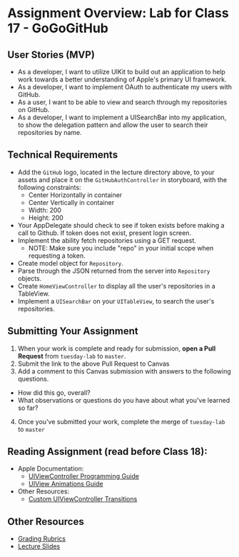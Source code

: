 # Assignment Overview: Lab for Class 17 - GoGoGitHub  

## User Stories (MVP)  
 - As a developer, I want to utilize UIKit to build out an application to help work towards a better understanding of Apple's primary UI framework.  
 - As a developer, I want to implement OAuth to authenticate my users with GitHub.  
 - As a user, I want to be able to view and search through my repositories on GitHub.  
 - As a developer, I want to implement a UISearchBar into my application, to show the delegation pattern and allow the user to search their repositories by name.  

## Technical Requirements  
* Add the	`GitHub` logo, located in the lecture directory above, to your assets and place it on the `GitHubAuthController` in storyboard, with the following constraints:  
	* Center Horizontally in container
	* Center Vertically in container
	* Width: 200
	* Height: 200
* Your AppDelegate should check to see if token exists before making a call to Github. If token does not exist, present login screen.  
* Implement the ability fetch repositories using a GET request.
	* NOTE: Make sure you include "repo" in your initial scope when requesting a token.  
* Create model object for `Repository`.  
* Parse through the JSON returned from the server into `Repository` objects.  
* Create `HomeViewController` to display all the user's repositories in a TableView.  
* Implement a `UISearchBar` on your `UITableView`, to search the user's repositories.  

## Submitting Your Assignment  

1. When your work is complete and ready for submission, **open a Pull Request** from `tuesday-lab` to `master`.  
2. Submit the link to the above Pull Request to Canvas  
3. Add a comment to this Canvas submission with answers to the following questions.  
  - How did this go, overall?  
  - What observations or questions do you have about what you've learned so far?  
4. Once you've submitted your work, complete the merge of `tuesday-lab` to `master`  

## Reading Assignment (read **before** Class 18):
* Apple Documentation:
	* [UIViewController Programming Guide](https://developer.apple.com/library/ios/featuredarticles/ViewControllerPGforiPhoneOS/index.html#//apple_ref/doc/uid/TP40007457-CH2-SW1)
	* [UIView Animations Guide](https://developer.apple.com/library/ios/documentation/WindowsViews/Conceptual/ViewPG_iPhoneOS/AnimatingViews/AnimatingViews.html#//apple_ref/doc/uid/TP40009503-CH6-SW1)
* Other Resources:
	* [Custom UIViewController Transitions](https://www.objc.io/issues/5-ios7/view-controller-transitions/)

## Other Resources
* [Grading Rubrics](../../resources/)
* [Lecture Slides](https://www.icloud.com/keynote/000QTHpeeBGGo_aR7U3F-rjiA#Week4_Day2)
